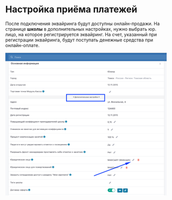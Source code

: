 # Настройка приёма платежей

После подключения эквайринга будут доступны онлайн-продажи. На странице **школы** в дополнительных настройках, нужно выбрать юр. лицо, на которое регистрируется эквайринг. На счет, указанный при регистрации эквайринга, будут поступать денежные средства при онлайн-оплате.

![](../.gitbook/assets/1c3a469f-aa89-49f4-8f00-144636f8d392.png)



